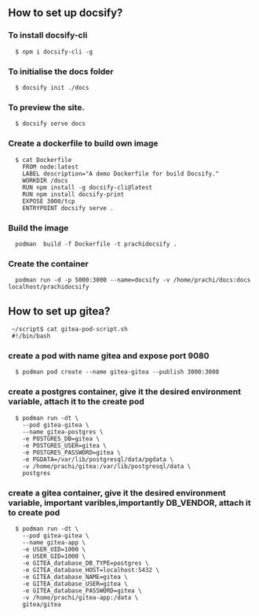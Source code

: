 ##  How to set up docsify?
### To install docsify-cli
      $ npm i docsify-cli -g

### To initialise the docs folder
      $ docsify init ./docs

### To preview the site.
      $ docsify serve docs

### Create a dockerfile to build own image 
      $ cat Dockerfile
        FROM node:latest
        LABEL description="A demo Dockerfile for build Docsify."
        WORKDIR /docs
        RUN npm install -g docsify-cli@latest
        RUN npm install docsify-print
        EXPOSE 3000/tcp
        ENTRYPOINT docsify serve .

### Build the image 
      podman  build -f Dockerfile -t prachidocsify . 

### Create the container
      podman run -d -p 5000:3000 --name=docsify -v /home/prachi/docs:docs localhost/prachidocsify


## How to set up gitea? 

     ~/script$ cat gitea-pod-script.sh
     #!/bin/bash

### create a pod with name gitea and expose port 9080
      $ podman pod create --name gitea-gitea --publish 3000:3000
### create a postgres container, give it the desired environment variable, attach it to the create pod
      $ podman run -dt \
        --pod gitea-gitea \
        --name gitea-postgres \
        -e POSTGRES_DB=gitea \
        -e POSTGRES_USER=gitea \
        -e POSTGRES_PASSWORD=gitea \
        -e PGDATA=/var/lib/postgresql/data/pgdata \
        -v /home/prachi/gitea:/var/lib/postgresql/data \
        postgres
        
### create a gitea container, give it the desired environment variable, important varibles,importantly DB_VENDOR, attach it to create pod
      $ podman run -dt \
        --pod gitea-gitea \
        --name gitea-app \
        -e USER_UID=1000 \
        -e USER_GID=1000 \
        -e GITEA_database_DB_TYPE=postgres \
        -e GITEA_database_HOST=localhost:5432 \
        -e GITEA_database_NAME=gitea \
        -e GITEA_database_USER=gitea \
        -e GITEA_database_PASSWORD=gitea \
        -v /home/prachi/gitea-app:/data \
        gitea/gitea


